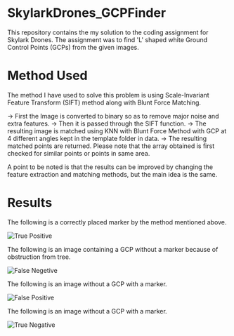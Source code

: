 # SkylarkDrones_GCPFinder

This repository contains the my solution to the coding assignment for Skylark Drones. 
The assignment was to find 'L' shaped white Ground Control Points (GCPs) from the given images.

# Method Used

The method I have used to solve this problem is using Scale-Invariant Feature Transform (SIFT) method along with Blunt Force Matching. 

-> First the Image is converted to binary so as to remove major noise and extra features.
-> Then it is passed through the SIFT function.
-> The resulting image is matched using KNN with Blunt Force Method with GCP at 4 different angles kept in the template folder in                 data.
-> The resulting matched points are returned. Please note that the array obtained is first checked for similar points or points in same area.

A point to be noted is that the results can be improved by changing the feature extraction and matching methods, but the main idea is the same.

# Results

The following is a correctly placed marker by the method mentioned above.

![True Positive](data/results/DJI_0036_1.JPG)

The following is an image containing a GCP without a marker because of obstruction from tree. 

![False Negetive](data/results/DJI_0050_1.JPG)

The following is an image without a GCP with a marker. 

![False Positive](data/results/DJI_0064_4.JPG)


The following is an image without a GCP with a marker. 

![True Negative](data/results/DJI_0084_4.JPG)
